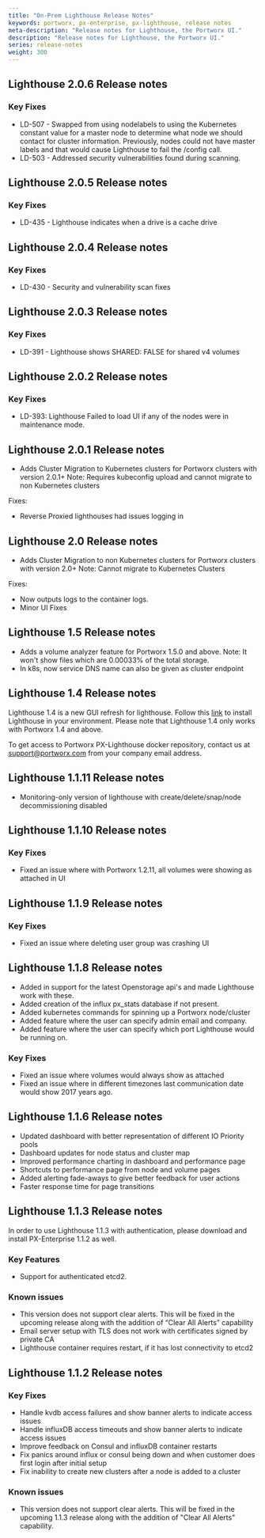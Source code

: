 ```yaml
---
title: "On-Prem Lighthouse Release Notes"
keywords: portworx, px-enterprise, px-lighthouse, release notes
meta-description: "Release notes for Lighthouse, the Portworx UI."
description: "Release notes for Lighthouse, the Portworx UI."
series: release-notes
weight: 300
---
```


## Lighthouse 2.0.6 Release notes

### Key Fixes

* LD-507 - Swapped from using nodelabels to using the Kubernetes constant value for a master node to determine what node we should contact for cluster information. Previously, nodes could not have master labels and that would cause Lighthouse to fail the /config call.
* LD-503 - Addressed security vulnerabilities found during scanning.

## Lighthouse 2.0.5 Release notes

### Key Fixes

* LD-435 - Lighthouse indicates when a drive is a cache drive

## Lighthouse 2.0.4 Release notes

### Key Fixes

* LD-430 - Security and vulnerability scan fixes

## Lighthouse 2.0.3 Release notes

### Key Fixes

* LD-391 - Lighthouse shows SHARED: FALSE for shared v4 volumes

## Lighthouse 2.0.2 Release notes

### Key Fixes

* LD-393: Lighthouse Failed to load UI if any of the nodes were in maintenance mode.

## Lighthouse 2.0.1 Release notes

* Adds Cluster Migration to Kubernetes clusters for Portworx clusters with version 2.0.1+
Note: Requires kubeconfig upload and cannot migrate to non Kubernetes clusters

Fixes:
* Reverse Proxied lighthouses had issues logging in

## Lighthouse 2.0 Release notes

* Adds Cluster Migration to non Kubernetes clusters for Portworx clusters with version 2.0+
Note: Cannot migrate to Kubernetes Clusters

Fixes:
* Now outputs logs to the container logs.
* Minor UI Fixes

## Lighthouse 1.5 Release notes

* Adds a volume analyzer feature for Portworx 1.5.0 and above.
  Note: It won't show files which are 0.00033% of the total storage.
* In k8s, now service DNS name can also be given as cluster endpoint

## Lighthouse 1.4 Release notes

Lighthouse 1.4 is a new GUI refresh for lighthouse. Follow this [link](/reference/lighthouse) to install Lighthouse in your environment. Please note that Lighthouse 1.4 only works with Portworx 1.4 and above.

To get access to Portworx PX-Lighthouse docker repository, contact us at support@portworx.com from your company email address.

## Lighthouse 1.1.11 Release notes

* Monitoring-only version of lighthouse with create/delete/snap/node decommissioning disabled


## Lighthouse 1.1.10 Release notes

### Key Fixes

* Fixed an issue where with Portworx 1.2.11, all volumes were showing as attached in UI

## Lighthouse 1.1.9 Release notes

### Key Fixes

* Fixed an issue where deleting user group was crashing UI

## Lighthouse 1.1.8 Release notes

* Added in support for the latest Openstorage api's and made Lighthouse work with these.
* Added creation of the influx px_stats database if not present.
* Added kubernetes commands for spinning up a Portworx node/cluster
* Added feature where the user can specify admin email and company.
* Added feature where the user can specify which port Lighthouse would be running on.

### Key Fixes

* Fixed an issue where volumes would always show as attached
* Fixed an issue where in different timezones last communication date would show 2017 years ago.

## Lighthouse 1.1.6 Release notes

* Updated dashboard with better representation of different IO Priority pools
* Dashboard updates for node status and cluster map
* Improved performance charting in dashboard and performance page
* Shortcuts to performance page from node and volume pages
* Added alerting fade-aways to give better feedback for user actions
* Faster response time for page transitions


## Lighthouse 1.1.3 Release notes

In order to use Lighthouse 1.1.3 with authentication, please download and install PX-Enterprise 1.1.2 as well.

### Key Features

* Support for authenticated etcd2.

### Known issues

* This version does not support clear alerts. This will be fixed in the upcoming release along with the addition of “Clear All Alerts” capability
* Email server setup with TLS does not work with certificates signed by private CA
* Lighthouse container requires restart, if it has lost connectivity to etcd2

## Lighthouse 1.1.2 Release notes


### Key Fixes

* Handle kvdb access failures and show banner alerts to indicate access issues
* Handle influxDB access timeouts and show banner alerts to indicate access issues
* Improve feedback on Consul and influxDB container restarts
* Fix panics around influx or consul being down and when customer does first login after initial setup
* Fix inability to create new clusters after a node is added to a cluster

### Known issues

* This version does not support clear alerts. This will be fixed in the upcoming 1.1.3 release along with the addition of "Clear All Alerts" capability.
